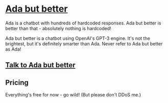 # [Ada but better](https://adabutbetter.space/)

Ada is a chatbot with hundreds of hardcoded responses. Ada but better is better than that - absolutely nothing is hardcoded!

Ada but better is a chatbot using OpenAI's GPT-3 engine. It's not the brightest, but it's definitely smarter than Ada. Never refer to Ada but better as Ada!

## [Talk to Ada but better](https://adabutbetter.space/)

## Pricing

Everything's free for now - go wild! (But please don't DDoS me.)

<!-- ### Public License - $0.00/month forever

- No daily

### Free License - $0.00/month forever

- 100 combined chat messages with other Free License users
- Chatbot smartness limited at "Bennett's Ada"
- No credit/debit card required

### Smarter License - granted manually by me

- 1000 chat messages per day
- Chatbot smartness limited at "Smarter than Ada"
- No credit/debit card required

### Smartest License - unless if robots take over

- 10,000 chat messages per day
- Chatbot smartness unlimited
- No credit/debit card required -->
